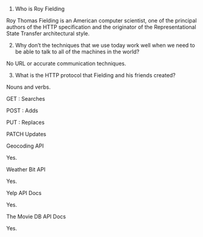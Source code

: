 1. Who is Roy Fielding

Roy Thomas Fielding is an American computer scientist, one of the principal authors of the HTTP specification and the originator of the Representational State Transfer architectural style.

2. Why don’t the techniques that we use today work well when we need to be able to talk to all of the machines in the world?

No URL or accurate communication techniques.

3. What is the HTTP protocol that Fielding and his friends created?

Nouns and verbs.

GET : Searches

POST : Adds

PUT : Replaces

PATCH Updates




Geocoding API

Yes.

Weather Bit API

Yes.

Yelp API Docs

Yes.

The Movie DB API Docs

Yes.
